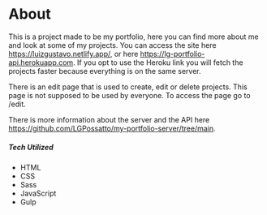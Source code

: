 # About
This is a project made to be my portfolio, here you can find more about me and look at some of my projects.
You can access the site here https://luizgustavo.netlify.app/, or here https://lg-portfolio-api.herokuapp.com. 
If you opt to use the Heroku link you will fetch the projects faster because everything is on the same server.  
  
There is an edit page that is used to create, edit or delete projects. This page is not supposed to be used by everyone. 
To access the page go to /edit.  
  
There is more information about the server and the API here https://github.com/LGPossatto/my-portfolio-server/tree/main.  
  
##### Tech Utilized  
- HTML  
- CSS  
- Sass  
- JavaScript  
- Gulp  
  
